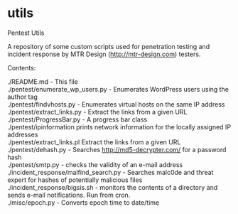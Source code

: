 utils
=====

Pentest Utils

A repository of some custom scripts used for penetration testing and incident response by MTR Design (http://mtr-design.com) testers.

Contents:

./README.md - This file<br>
./pentest/enumerate_wp_users.py - Enumerates WordPress users using the author tag<br>
./pentest/findvhosts.py - Enumerates virtual hosts on the same IP address<br>
./pentest/extract_links.py - Extract the links from a given URL<br>
./pentest/ProgressBar.py - A progress bar class<br>
./pentest/ipinformation prints network information for the locally assigned IP addresses<br>
./pentest/extract_links.pl Extract the links from a given URL<br>
./pentest/dehash.py - Searches http://md5-decrypter.com/ for a password hash<br>
./pentest/smtp.py - checks the validity of an e-mail address<br>
./incident_response/malfind_search.py - Searches malc0de and threat expert for hashes of potentially malicious files<br>
./incident_response/bigsis.sh - monitors the contents of a directory and sends e-mail notifications. Run from cron.<br>
./misc/epoch.py - Converts epoch time to date/time
